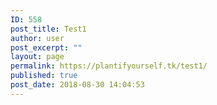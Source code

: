 ```yaml
---
ID: 558
post_title: Test1
author: user
post_excerpt: ""
layout: page
permalink: https://plantifyourself.tk/test1/
published: true
post_date: 2018-08-30 14:04:53
---
```

<!-- wp:html -->
<script>
var mysql = require('mysql');

var con = mysql.createConnection({
host: "35.232.215.112:3306",
user: "root",
password: "1234,qwer",
database: "TopVeg"
});
con.connect();
var query = con.query("Select FIELD1, FIELD2, FIELD3, FIELD4 from TopVeg;", function (err, result);
console.log(result);
});
});
</script>
<!-- /wp:html -->